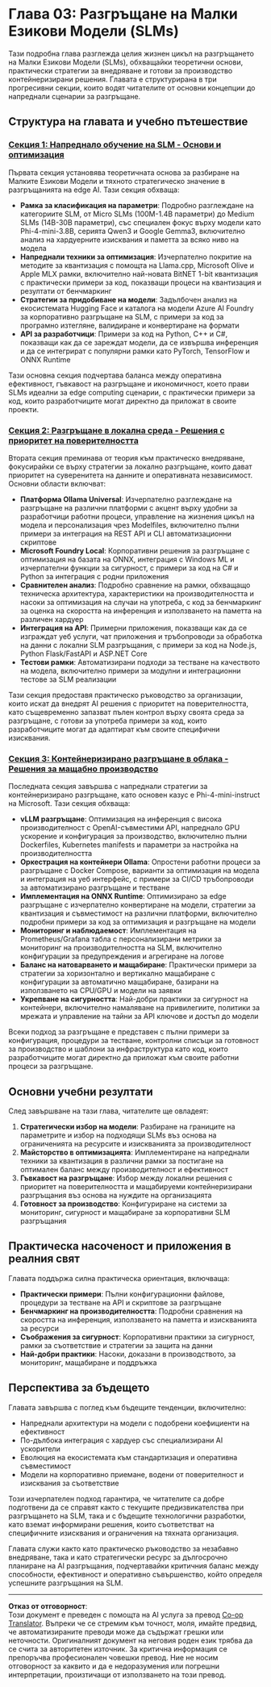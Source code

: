 <!--
CO_OP_TRANSLATOR_METADATA:
{
  "original_hash": "6cf75ae5b01949656a3ad41425c7ffe4",
  "translation_date": "2025-09-19T01:21:50+00:00",
  "source_file": "Module03/README.md",
  "language_code": "bg"
}
-->
# Глава 03: Разгръщане на Малки Езикови Модели (SLMs)

Тази подробна глава разглежда целия жизнен цикъл на разгръщането на Малки Езикови Модели (SLMs), обхващайки теоретични основи, практически стратегии за внедряване и готови за производство контейнеризирани решения. Главата е структурирана в три прогресивни секции, които водят читателите от основни концепции до напреднали сценарии за разгръщане.

## Структура на главата и учебно пътешествие

### **[Секция 1: Напреднало обучение на SLM - Основи и оптимизация](./01.SLMAdvancedLearning.md)**
Първата секция установява теоретичната основа за разбиране на Малките Езикови Модели и тяхното стратегическо значение в разгръщанията на edge AI. Тази секция обхваща:

- **Рамка за класификация на параметри**: Подробно разглеждане на категориите SLM, от Micro SLMs (100M-1.4B параметри) до Medium SLMs (14B-30B параметри), със специален фокус върху модели като Phi-4-mini-3.8B, серията Qwen3 и Google Gemma3, включително анализ на хардуерните изисквания и паметта за всяко ниво на модела
- **Напреднали техники за оптимизация**: Изчерпателно покритие на методите за квантизация с помощта на Llama.cpp, Microsoft Olive и Apple MLX рамки, включително най-новата BitNET 1-bit квантизация с практически примери за код, показващи процеси на квантизация и резултати от бенчмаркинг
- **Стратегии за придобиване на модели**: Задълбочен анализ на екосистемата Hugging Face и каталога на модели Azure AI Foundry за корпоративно разгръщане на SLM, с примери за код за програмно изтегляне, валидиране и конвертиране на формати
- **API за разработчици**: Примери за код на Python, C++ и C#, показващи как да се зареждат модели, да се извършва инференция и да се интегрират с популярни рамки като PyTorch, TensorFlow и ONNX Runtime

Тази основна секция подчертава баланса между оперативна ефективност, гъвкавост на разгръщане и икономичност, което прави SLMs идеални за edge computing сценарии, с практически примери за код, които разработчиците могат директно да приложат в своите проекти.

### **[Секция 2: Разгръщане в локална среда - Решения с приоритет на поверителността](./02.DeployingSLMinLocalEnv.md)**
Втората секция преминава от теория към практическо внедряване, фокусирайки се върху стратегии за локално разгръщане, които дават приоритет на суверенитета на данните и оперативната независимост. Основни области включват:

- **Платформа Ollama Universal**: Изчерпателно разглеждане на разгръщане на различни платформи с акцент върху удобни за разработчици работни процеси, управление на жизнения цикъл на модела и персонализация чрез Modelfiles, включително пълни примери за интеграция на REST API и CLI автоматизационни скриптове
- **Microsoft Foundry Local**: Корпоративни решения за разгръщане с оптимизация на базата на ONNX, интеграция с Windows ML и изчерпателни функции за сигурност, с примери за код на C# и Python за интеграция с родни приложения
- **Сравнителен анализ**: Подробно сравнение на рамки, обхващащо техническа архитектура, характеристики на производителността и насоки за оптимизация на случаи на употреба, с код за бенчмаркинг за оценка на скоростта на инференция и използването на паметта на различен хардуер
- **Интеграция на API**: Примерни приложения, показващи как да се изграждат уеб услуги, чат приложения и тръбопроводи за обработка на данни с локални SLM разгръщания, с примери за код на Node.js, Python Flask/FastAPI и ASP.NET Core
- **Тестови рамки**: Автоматизирани подходи за тестване на качеството на модела, включително примери за модулни и интеграционни тестове за SLM реализации

Тази секция предоставя практическо ръководство за организации, които искат да внедрят AI решения с приоритет на поверителността, като същевременно запазват пълен контрол върху своята среда за разгръщане, с готови за употреба примери за код, които разработчиците могат да адаптират към своите специфични изисквания.

### **[Секция 3: Контейнеризирано разгръщане в облака - Решения за мащабно производство](./03.DeployingSLMinCloud.md)**
Последната секция завършва с напреднали стратегии за контейнеризирано разгръщане, като основен казус е Phi-4-mini-instruct на Microsoft. Тази секция обхваща:

- **vLLM разгръщане**: Оптимизация на инференция с висока производителност с OpenAI-съвместими API, напреднало GPU ускорение и конфигурация за производство, включително пълни Dockerfiles, Kubernetes manifests и параметри за настройка на производителността
- **Оркестрация на контейнери Ollama**: Опростени работни процеси за разгръщане с Docker Compose, варианти за оптимизация на модела и интеграция на уеб интерфейс, с примери за CI/CD тръбопроводи за автоматизирано разгръщане и тестване
- **Имплементация на ONNX Runtime**: Оптимизирано за edge разгръщане с изчерпателно конвертиране на модели, стратегии за квантизация и съвместимост на различни платформи, включително подробни примери за код за оптимизация и разгръщане на модели
- **Мониторинг и наблюдаемост**: Имплементация на Prometheus/Grafana табла с персонализирани метрики за мониторинг на производителността на SLM, включително конфигурации за предупреждения и агрегиране на логове
- **Баланс на натоварването и мащабиране**: Практически примери за стратегии за хоризонтално и вертикално мащабиране с конфигурации за автоматично мащабиране, базирани на използването на CPU/GPU и модели на заявки
- **Укрепване на сигурността**: Най-добри практики за сигурност на контейнери, включително намаляване на привилегиите, политики за мрежата и управление на тайни за API ключове и достъп до модели

Всеки подход за разгръщане е представен с пълни примери за конфигурация, процедури за тестване, контролни списъци за готовност за производство и шаблони за инфраструктура като код, които разработчиците могат директно да приложат към своите работни процеси за разгръщане.

## Основни учебни резултати

След завършване на тази глава, читателите ще овладеят:

1. **Стратегически избор на модели**: Разбиране на границите на параметрите и избор на подходящи SLMs въз основа на ограниченията на ресурсите и изискванията за производителност
2. **Майсторство в оптимизацията**: Имплементиране на напреднали техники за квантизация в различни рамки за постигане на оптимален баланс между производителност и ефективност
3. **Гъвкавост на разгръщане**: Избор между локални решения с приоритет на поверителността и мащабируеми контейнеризирани разгръщания въз основа на нуждите на организацията
4. **Готовност за производство**: Конфигуриране на системи за мониторинг, сигурност и мащабиране за корпоративни SLM разгръщания

## Практическа насоченост и приложения в реалния свят

Главата поддържа силна практическа ориентация, включваща:

- **Практически примери**: Пълни конфигурационни файлове, процедури за тестване на API и скриптове за разгръщане
- **Бенчмаркинг на производителността**: Подробни сравнения на скоростта на инференция, използването на паметта и изискванията за ресурси
- **Съображения за сигурност**: Корпоративни практики за сигурност, рамки за съответствие и стратегии за защита на данни
- **Най-добри практики**: Насоки, доказани в производството, за мониторинг, мащабиране и поддръжка

## Перспектива за бъдещето

Главата завършва с поглед към бъдещите тенденции, включително:

- Напреднали архитектури на модели с подобрени коефициенти на ефективност
- По-дълбока интеграция с хардуер със специализирани AI ускорители
- Еволюция на екосистемата към стандартизация и оперативна съвместимост
- Модели на корпоративно приемане, водени от поверителност и изисквания за съответствие

Този изчерпателен подход гарантира, че читателите са добре подготвени да се справят както с текущите предизвикателства при разгръщането на SLM, така и с бъдещите технологични разработки, като вземат информирани решения, които съответстват на специфичните изисквания и ограничения на тяхната организация.

Главата служи както като практическо ръководство за незабавно внедряване, така и като стратегически ресурс за дългосрочно планиране на AI разгръщания, подчертавайки критичния баланс между способности, ефективност и оперативно съвършенство, който определя успешните разгръщания на SLM.

---

**Отказ от отговорност**:  
Този документ е преведен с помощта на AI услуга за превод [Co-op Translator](https://github.com/Azure/co-op-translator). Въпреки че се стремим към точност, моля, имайте предвид, че автоматизираните преводи може да съдържат грешки или неточности. Оригиналният документ на неговия роден език трябва да се счита за авторитетен източник. За критична информация се препоръчва професионален човешки превод. Ние не носим отговорност за каквито и да е недоразумения или погрешни интерпретации, произтичащи от използването на този превод.